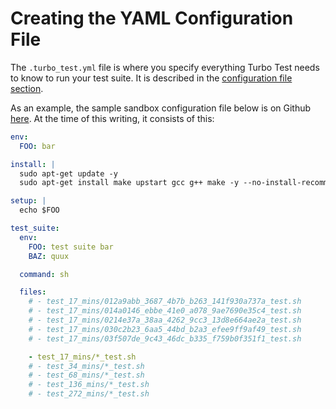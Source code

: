 # Creating the YAML Configuration File

The `.turbo_test.yml` file is where you specify everything Turbo Test needs to know to run your test suite. It is described in the [configuration file section](../config-file/cf-intro.md).

As an example, the sample sandbox configuration file below is on Github [here](https://github.com/turbotest/sandbox/blob/master/.turbo_test.yml). At the time of this writing, it consists of this:

```yaml
env:
  FOO: bar

install: |
  sudo apt-get update -y
  sudo apt-get install make upstart gcc g++ make -y --no-install-recommends

setup: |
  echo $FOO

test_suite:
  env:
    FOO: test suite bar
    BAZ: quux

  command: sh

  files:
    # - test_17_mins/012a9abb_3687_4b7b_b263_141f930a737a_test.sh
    # - test_17_mins/014a0146_ebbe_41e0_a078_9ae7690e35c4_test.sh
    # - test_17_mins/0214e37a_38aa_4262_9cc3_13d8e664ae2a_test.sh
    # - test_17_mins/030c2b23_6aa5_44bd_b2a3_efee9ff9af49_test.sh
    # - test_17_mins/03f507de_9c43_46dc_b335_f759b0f351f1_test.sh

    - test_17_mins/*_test.sh
    # - test_34_mins/*_test.sh
    # - test_68_mins/*_test.sh
    # - test_136_mins/*_test.sh
    # - test_272_mins/*_test.sh
```
